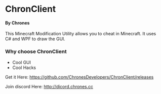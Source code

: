 # ChronClient
#### By Chrones

This Minecraft Modification Utility allows you to cheat in Minecraft. It uses C# and WPF to draw the GUI.

### Why choose ChronClient
- Cool GUI
- Cool Hacks

Get it
 Here: https://github.com/ChronesDevelopers/ChronClient/releases

Join discord
 Here: http://dicord.chrones.cc
